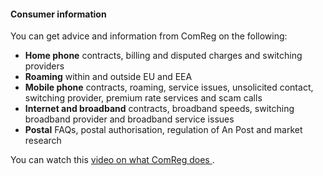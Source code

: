 ####  Consumer information

You can get advice and information from ComReg on the following:

  * **Home phone** contracts, billing and disputed charges and switching providers 
  * **Roaming** within and outside EU and EEA 
  * **Mobile phone** contracts, roaming, service issues, unsolicited contact, switching provider, premium rate services and scam calls 
  * **Internet and broadband** contracts, broadband speeds, switching broadband provider and broadband service issues 
  * **Postal** FAQs, postal authorisation, regulation of An Post and market research 

You can watch this [ video on what ComReg does
](https://www.youtube.com/watch?v=8pZGfua4gjM) .

